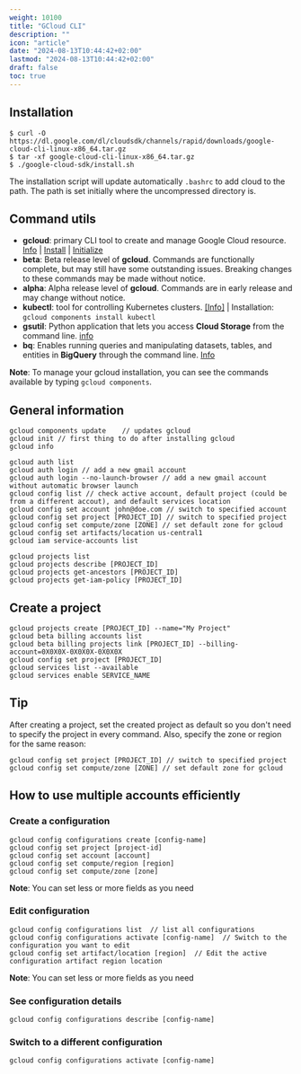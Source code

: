 ```yaml
---
weight: 10100
title: "GCloud CLI"
description: ""
icon: "article"
date: "2024-08-13T10:44:42+02:00"
lastmod: "2024-08-13T10:44:42+02:00"
draft: false
toc: true
---
```

## Installation

```
$ curl -O https://dl.google.com/dl/cloudsdk/channels/rapid/downloads/google-cloud-cli-linux-x86_64.tar.gz
$ tar -xf google-cloud-cli-linux-x86_64.tar.gz
$ ./google-cloud-sdk/install.sh
```

The installation script will update automatically `.bashrc` to add cloud to the path. The path is set initially where the uncompressed directory is.


## Command utils
- **gcloud**: primary CLI tool to create and manage Google Cloud resource. [Info](https://cloud.google.com/sdk/gcloud/) | [Install](https://cloud.google.com/sdk/install) | [Initialize](https://cloud.google.com/sdk/docs/initializing)
- **beta**: Beta release level of **gcloud**. Commands are functionally complete, but may still have some outstanding issues. Breaking changes to these commands may be made without notice.
- **alpha**: Alpha release level of **gcloud**. Commands are in early release and may change without notice.
- **kubectl**: tool for controlling Kubernetes clusters. [[Info]](https://cloud.google.com/kubernetes-engine/docs/quickstart) | Installation: `gcloud components install kubectl`
- **gsutil**: Python application that lets you access **Cloud Storage** from the command line. [info](https://cloud.google.com/storage/docs/gsutil_install)
- **bq**: Enables running queries and manipulating datasets, tables, and entities in **BigQuery** through the command line. [Info](https://cloud.google.com/bigquery/docs/quickstarts/quickstart-command-line)

**Note**: To manage your gcloud installation, you can see the commands available by typing `gcloud components`.

## General information
```
gcloud components update    // updates gcloud
gcloud init // first thing to do after installing gcloud
gcloud info

gcloud auth list
gcloud auth login // add a new gmail account 
gcloud auth login --no-launch-browser // add a new gmail account without automatic browser launch
gcloud config list // check active account, default project (could be from a different accout), and default services location
gcloud config set account john@doe.com // switch to specified account
gcloud config set project [PROJECT_ID] // switch to specified project
gcloud config set compute/zone [ZONE] // set default zone for gcloud
gcloud config set artifacts/location us-central1
gcloud iam service-accounts list

gcloud projects list
gcloud projects describe [PROJECT_ID]
gcloud projects get-ancestors [PROJECT_ID]
gcloud projects get-iam-policy [PROJECT_ID]
```

## Create a project
```
gcloud projects create [PROJECT_ID] --name="My Project"
gcloud beta billing accounts list
gcloud beta billing projects link [PROJECT_ID] --billing-account=0X0X0X-0X0X0X-0X0X0X
gcloud config set project [PROJECT_ID]
gcloud services list --available
gcloud services enable SERVICE_NAME
```
## Tip
After creating a project, set the created project as default so you don't need to specify the project in every command. Also, specify the zone or region for the same reason:
```
gcloud config set project [PROJECT_ID] // switch to specified project
gcloud config set compute/zone [ZONE] // set default zone for gcloud
```

## How to use multiple accounts efficiently

### Create a configuration

```
gcloud config configurations create [config-name]
gcloud config set project [project-id]
gcloud config set account [account]
gcloud config set compute/region [region]
gcloud config set compute/zone [zone]
```
**Note**: You can set less or more fields as you need

### Edit configuration
```
gcloud config configurations list  // list all configurations
gcloud config configurations activate [config-name]  // Switch to the configuration you want to edit
gcloud config set artifact/location [region]  // Edit the active configuration artifact region location
```

**Note**: You can set less or more fields as you need

### See configuration details
```
gcloud config configurations describe [config-name]
```

### Switch to a different configuration
```
gcloud config configurations activate [config-name]
```
